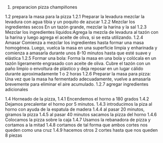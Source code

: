 1. preparacion pizza champiñones

1.2 prepara la masa para la pizza 
1.2.1 Preparar la levadura mezclar la levadura con agua tibia y un poquito de azucar
1.2.2 Mezclar los ingredientes secos En un tazón grande, mezclar la harina y la sal
1.2.3 Mezclar los ingredientes líquidos:Agrega la mezcla de levadura  al tazón con la harina y luego agrega el aceite de oliva, si se esta utilizando.
1.2.4 Amasar Comienza a mezclar los ingredientes hasta formar una masa homogénea. Luego, vuelca la masa en una superficie limpia y enharinada y comienza a amasarla durante unos 8-10 minutos hasta que esté suave y elástica
1.2.5 Formar una bola: Forma la masa en una bola y colócala en un tazón ligeramente engrasado con aceite de oliva. Cubre el tazón con un paño limpio o envoltura de plástico y deja reposar en un lugar cálido durante aproximadamente 1 o 2 horas
1.2.6 Preparar la masa para pizza: Una vez que la masa ha fermentado adecuadamente, vuelve a amasarla brevemente para eliminar el aire acumulado.
1.2.7 agregar ingredientes adicionales

1.4 Horneado de la pizza,
1.4.1 Encendemos el horno a 180 grados
1.4.2 Dejamos precalentar el horno por 5 minutos.
1.4.3 introducimos la piza al horno con ayuda de la espatula de madera
1.4.4 al pasar 20 minutos, giramos la pizza
1.4.5 al pasar 40 minutos sacamos la pizza del horno
1.4.6 Colocamos la pizza sobre la caja
1.4.7 Usamos la rebanadora de pizza y cortamos a la mitad
1.4.8 cortamos de tal forma que ambos cortes nos queden como una cruz
1.4.9 hacemos otros 2 cortes hasta que nos queden 8 piezas 
